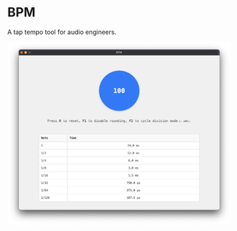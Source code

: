 # BPM

A tap tempo tool for audio engineers.

<p align="center">
    <img src="bpm.jpg" alt="drawing" width="1000"/>
</p>
